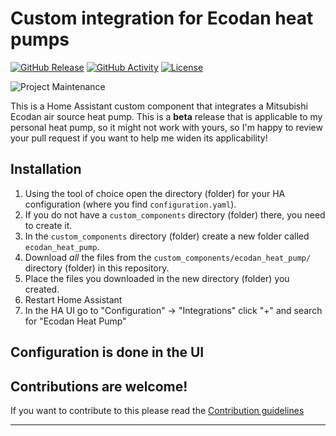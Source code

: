 # Custom integration for Ecodan heat pumps

[![GitHub Release][releases-shield]][releases]
[![GitHub Activity][commits-shield]][commits]
[![License][license-shield]](LICENSE)

![Project Maintenance][maintenance-shield]


This is a Home Assistant custom component that integrates
a Mitsubishi Ecodan air source heat pump.  This is a **beta** release that is applicable to my personal heat pump, so it might not work with yours, so I'm happy to review your pull request if you want to help me widen its applicability!


## Installation

1. Using the tool of choice open the directory (folder) for your HA configuration (where you find `configuration.yaml`).
1. If you do not have a `custom_components` directory (folder) there, you need to create it.
1. In the `custom_components` directory (folder) create a new folder called `ecodan_heat_pump`.
1. Download _all_ the files from the `custom_components/ecodan_heat_pump/` directory (folder) in this repository.
1. Place the files you downloaded in the new directory (folder) you created.
1. Restart Home Assistant
1. In the HA UI go to "Configuration" -> "Integrations" click "+" and search for "Ecodan Heat Pump"

## Configuration is done in the UI

<!---->

## Contributions are welcome!

If you want to contribute to this please read the [Contribution guidelines](CONTRIBUTING.md)

***

[ecodan_heat_pump]: https://github.com/michaelmarconi/ecodan_heat_pump
[buymecoffee]: https://www.buymeacoffee.com/michaelmarconi
[buymecoffeebadge]: https://img.shields.io/badge/buy%20me%20a%20coffee-donate-yellow.svg?style=for-the-badge
[commits-shield]: https://img.shields.io/github/commit-activity/y/michaelmarconi/ecodan_heat_pump.svg?style=for-the-badge
[commits]: https://github.com/michaelmarconi/ecodan_heat_pump/commits/main
[discord]: https://discord.gg/Qa5fW2R
[discord-shield]: https://img.shields.io/discord/330944238910963714.svg?style=for-the-badge
[exampleimg]: example.png
[forum-shield]: https://img.shields.io/badge/community-forum-brightgreen.svg?style=for-the-badge
[forum]: https://community.home-assistant.io/
[license-shield]: https://img.shields.io/github/license/michaelmarconi/ecodan_heat_pump.svg?style=for-the-badge
[maintenance-shield]: https://img.shields.io/badge/maintainer-Michael%20Marconi%20%40michaelmarconi-blue.svg?style=for-the-badge
[releases-shield]: https://img.shields.io/github/release/michaelmarconi/ecodan_heat_pump.svg?style=for-the-badge
[releases]: https://github.com/michaelmarconi/ecodan_heat_pump/releases
